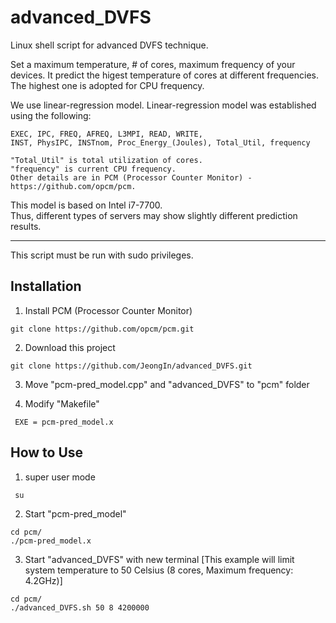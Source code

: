 # advanced_DVFS

Linux shell script for advanced DVFS technique.

Set a maximum temperature, # of cores, maximum frequency of your devices. It predict the higest temperature of cores at different frequencies. The highest one is adopted for CPU frequency.

We use linear-regression model.
Linear-regression model was established using the following:

<pre><code>EXEC, IPC, FREQ, AFREQ, L3MPI, READ, WRITE,
INST, PhysIPC, INSTnom, Proc_Energy_(Joules), Total_Util, frequency

"Total_Util" is total utilization of cores.
"frequency" is current CPU frequency.
Other details are in PCM (Processor Counter Monitor) - https://github.com/opcm/pcm. </code></pre>
This model is based on Intel i7-7700. </br>
Thus, different types of servers may show slightly different prediction results.

<hr/>
This script must be run with sudo privileges.

## Installation
1. Install PCM (Processor Counter Monitor)
<pre><code>git clone https://github.com/opcm/pcm.git </code></pre>

2. Download this project
<pre><code>git clone https://github.com/JeongIn/advanced_DVFS.git </code></pre>

3. Move "pcm-pred_model.cpp" and "advanced_DVFS" to "pcm" folder

4. Modify "Makefile"
<pre><code> EXE = pcm-pred_model.x </code></pre>


## How to Use
1. super user mode
<pre><code> su </code></pre>

2. Start "pcm-pred_model"
<pre><code>cd pcm/
./pcm-pred_model.x </code></pre>

3. Start "advanced_DVFS" with new terminal [This example will limit system temperature to 50 Celsius (8 cores, Maximum frequency: 4.2GHz)]
<pre><code>cd pcm/
./advanced_DVFS.sh 50 8 4200000 </code></pre> 


